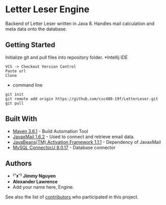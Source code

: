 # Letter Leser Engine

Backend of Letter Leser written in Java 8. Handles mail calculation and meta data onto the database.

## Getting Started

Initialize git and pull files into repository folder.
*Intellij IDE
```
VCS -> Checkout Version Control
Paste url
Clone
```
* command line
```
git init
git remote add origin https://github.com/csc480-19f/LetterLeser.git
git pull
```

## Built With

* [Maven 3.6.1](https://maven.apache.org) - Build Automation Tool
* [JavaxMail 1.6.2](https://mvnrepository.com/artifact/javax.mail/mail/1.5.0-b01) - Used to connect and retrieve email data.
* [JavaBeans(TM) Activation Framework 1.1.1](https://mvnrepository.com/artifact/javax.activation/activation/1.1.1) - Dependency of JavaxMail
* [MySQL Connector/J 8.0.17](https://mvnrepository.com/artifact/mysql/mysql-connector-java) - Database connector

## Authors

* ˁ˚ᴥ˚ˀ **Jimmy Nguyen** 
* **Alexander Lawrence**
* Add your name here, Engine.


See also the list of [contributors](https://github.com/csc480-19f/LetterLeser/graphs/contributors) who participated in this project.
